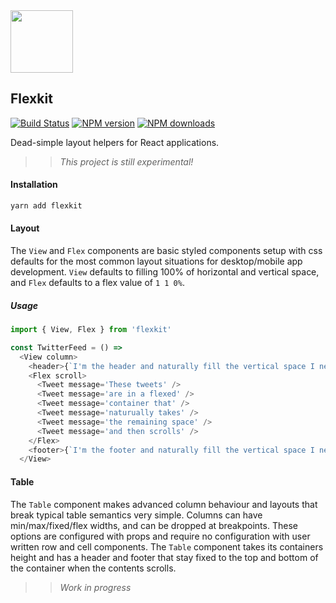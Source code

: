 <img src='https://github.com/opvs/flexkit/blob/master/assets/fk_logo.png?raw=true' height='100'>

## Flexkit
[![Build Status](https://travis-ci.org/opvs/flexkit.svg?branch=master)](https://travis-ci.org/opvs/flexkit)
<span class="badge-npmversion"><a href="https://npmjs.org/package/flexkit" title="View this project on NPM"><img src="https://img.shields.io/npm/v/flexkit.svg" alt="NPM version" /></a></span>
<span class="badge-npmdownloads"><a href="https://npmjs.org/package/flexkit" title="View this project on NPM"><img src="https://img.shields.io/npm/dm/flexkit.svg" alt="NPM downloads" /></a></span>

Dead-simple layout helpers for React applications.

>> _This project is still experimental!_

#### Installation
```sh
yarn add flexkit
```

#### Layout
The `View` and `Flex` components are basic styled components setup with css defaults for the most common layout situations for desktop/mobile app development. `View` defaults to filling 100% of horizontal and vertical space, and `Flex` defaults to a flex value of `1 1 0%`.

##### Usage
```js
import { View, Flex } from 'flexkit'

const TwitterFeed = () =>
  <View column>
    <header>{`I'm the header and naturally fill the vertical space I need`}</header>
    <Flex scroll>
      <Tweet message='These tweets' />
      <Tweet message='are in a flexed' />
      <Tweet message='container that' />
      <Tweet message='naturually takes' />
      <Tweet message='the remaining space' />
      <Tweet message='and then scrolls' />
    </Flex>
    <footer>{`I'm the footer and naturally fill the vertical space I need`}</footer>
  </View>
```

#### Table
The `Table` component makes advanced column behaviour and layouts that break typical table semantics very simple. Columns can have min/max/fixed/flex widths, and can be dropped at breakpoints. These options are configured with props and require no configuration with user written row and cell components. The `Table` component takes its containers height and has a header and footer that stay fixed to the top and bottom of the container when the contents scrolls.

>> _Work in progress_

